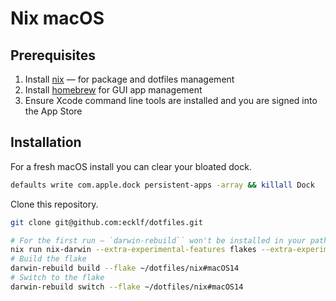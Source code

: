 # Nix macOS

## Prerequisites

1. Install [nix](https://nixos.org/download) — for package and dotfiles management
2. Install [homebrew](https://brew.sh) for GUI app management
3. Ensure Xcode command line tools are installed and you are signed into the App Store

## Installation

For a fresh macOS install you can clear your bloated dock.

```sh
defaults write com.apple.dock persistent-apps -array && killall Dock
```

Clone this repository.

```sh
git clone git@github.com:ecklf/dotfiles.git
```

```sh
# For the first run — `darwin-rebuild`` won't be installed in your path yet
nix run nix-darwin --extra-experimental-features flakes --extra-experimental-features nix-command -- switch --flake ~/dotfiles/nix#macOS14
# Build the flake
darwin-rebuild build --flake ~/dotfiles/nix#macOS14
# Switch to the flake
darwin-rebuild switch --flake ~/dotfiles/nix#macOS14
```
